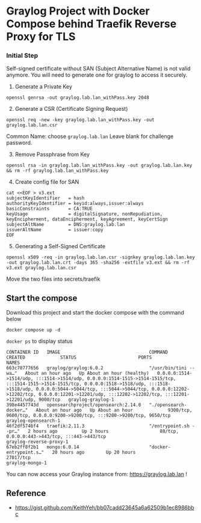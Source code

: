 # Graylog Project with Docker Compose behind Traefik Reverse Proxy for TLS



### Initial Step

Self-signed certificate without SAN (Subject Alternative Name) is not valid anymore. 
You will need to generate one for graylog to access it securely.

1. Generate a Private Key
```shell
openssl genrsa -out graylog.lab.lan_withPass.key 2048
```

2. Generate a CSR (Certificate Signing Request)
```shell
openssl req -new -key graylog.lab.lan_withPass.key -out graylog.lab.lan.csr
```
Common Name: choose `graylog.lab.lan`
Leave blank for challenge password.

3. Remove Passphrase from Key
```shell
openssl rsa -in graylog.lab.lan_withPass.key -out graylog.lab.lan.key && rm -rf graylog.lab.lan_withPass.key
```

4. Create config file for SAN
```shell
cat <<EOF > v3.ext
subjectKeyIdentifier   = hash
authorityKeyIdentifier = keyid:always,issuer:always
basicConstraints       = CA:TRUE
keyUsage               = digitalSignature, nonRepudiation, keyEncipherment, dataEncipherment, keyAgreement, keyCertSign
subjectAltName         = DNS:graylog.lab.lan
issuerAltName          = issuer:copy
EOF
```


5. Generating a Self-Signed Certificate
```shell
openssl x509 -req -in graylog.lab.lan.csr -signkey graylog.lab.lan.key -out graylog.lab.lan.crt -days 365 -sha256 -extfile v3.ext && rm -rf v3.ext graylog.lab.lan.csr
```


Move the two files into secrets/traefik

## Start the compose

Download this project and start the docker compose with the command below

```
docker compose up -d
```

`docker ps` to display status
```
CONTAINER ID   IMAGE                                 COMMAND                  CREATED             STATUS                       PORTS                                                                                                                                                                                                                                                                                                    NAMES
663c70777656   graylog/graylog:6.0.2                 "/usr/bin/tini -- wa…"   About an hour ago   Up About an hour (healthy)   0.0.0.0:1514->1514/udp, :::1514->1514/udp, 0.0.0.0:1514-1515->1514-1515/tcp, :::1514-1515->1514-1515/tcp, 0.0.0.0:1518->1518/udp, :::1518->1518/udp, 0.0.0.0:5044->5044/tcp, :::5044->5044/tcp, 0.0.0.0:12202->12202/tcp, 0.0.0.0:12201->12201/udp, :::12202->12202/tcp, :::12201->12201/udp, 9000/tcp   graylog-graylog-1
398e4457743d   opensearchproject/opensearch:2.14.0   "./opensearch-docker…"   About an hour ago   Up About an hour             9300/tcp, 9600/tcp, 0.0.0.0:9200->9200/tcp, :::9200->9200/tcp, 9650/tcp                                                                                                                                                                                                                                  graylog-opensearch-1
46f2df5746f4   traefik:2.11.3                        "/entrypoint.sh --pr…"   2 hours ago         Up 2 hours                   80/tcp, 0.0.0.0:443->443/tcp, :::443->443/tcp                                                                                                                                                                                                                                                            graylog-reverse-proxy-1
67eb2ff8f2b1   mongo:6.0.14                          "docker-entrypoint.s…"   20 hours ago        Up 20 hours                  27017/tcp                                                                                                                                                                                                                                                                                                graylog-mongo-1
```

You can now access your Graylog instance from: https://graylog.lab.lan !






## Reference
- https://gist.github.com/KeithYeh/bb07cadd23645a6a62509b1ec8986bbc
